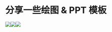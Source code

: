 # 分享一些绘图 & PPT 模板

<div align="left" style="display:flex">
<img src="https://img.shields.io/badge/模板-draw.io 绘图-ff5722.svg?colorB=00CD00&logo=diagramsdotnet" />
<img src="https://img.shields.io/badge/模板-PPT 文件-ff5722.svg?colorB=ff69b4logo=wasmer" />
<img src="https://img.shields.io/badge/模板-个人简历-ff5722.svg?colorB=FFB6C1&logo=mdbook" />
</div>
